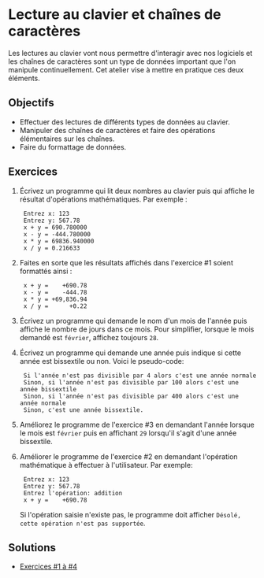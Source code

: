 Lecture au clavier et chaînes de caractères
===========================================

Les lectures au clavier vont nous permettre d'interagir avec nos logiciels et
les chaînes de caractères sont un type de données important que l'on manipule
continuellement. Cet atelier vise à mettre en pratique ces deux éléments.

Objectifs
---------

* Effectuer des lectures de différents types de données au clavier.
* Manipuler des chaînes de caractères et faire des opérations élémentaires sur
  les chaînes.
* Faire du formattage de données.

Exercices
---------

1. Écrivez un programme qui lit deux nombres au clavier puis qui affiche le 
   résultat d'opérations mathématiques. Par exemple :
   ```
    Entrez x: 123
    Entrez y: 567.78
    x + y = 690.780000
    x - y = -444.780000
    x * y = 69836.940000
    x / y = 0.216633
   ```

2. Faites en sorte que les résultats affichés dans l'exercice #1 soient
   formattés ainsi :
   ```
    x + y =    +690.78
    x - y =    -444.78
    x * y = +69,836.94
    x / y =      +0.22
   ```

3. Écrivez un programme qui demande le nom d'un mois de l'année puis affiche le
   nombre de jours dans ce mois. Pour simplifier, lorsque le mois demandé
   est `février`, affichez toujours `28`.

4. Écrivez un programme qui demande une année puis indique si cette année est
   bissextile ou non. Voici le pseudo-code:
   ```
    Si l'année n'est pas divisible par 4 alors c'est une année normale
    Sinon, si l'année n'est pas divisible par 100 alors c'est une année bissextile
    Sinon, si l'année n'est pas divisible par 400 alors c'est une année normale
    Sinon, c'est une année bissextile.
   ```

5. Améliorez le programme de l'exercice #3 en demandant l'année lorsque le mois
   est `février` puis en affichant `29` lorsqu'il s'agit d'une année bissextile.

6. Améliorer le programme de l'exercice #2 en demandant l'opération mathématique
   à effectuer à l'utilisateur. Par exemple:
   ```
    Entrez x: 123
    Entrez y: 567.78
    Entrez l'opération: addition
    x + y =    +690.78
   ```
   Si l'opération saisie n'existe pas, le programme doit
   afficher `Désolé, cette opération n'est pas supportée`.

Solutions
---------

* [Exercices #1 à #4](Solutions.java)
